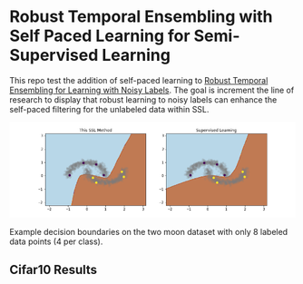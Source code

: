 # Robust Temporal Ensembling with Self Paced Learning for Semi-Supervised Learning

This repo test the addition of self-paced learning to [Robust Temporal Ensembling for Learning with Noisy Labels](https://arxiv.org/abs/2109.14563). The goal is increment the line of research to display that robust learning to noisy labels can enhance the self-paced filtering for the unlabeled data within SSL.

![](imgs/decision_bounds.png)

Example decision boundaries on the two moon dataset with only 8 labeled data points (4 per class).

## Cifar10 Results

